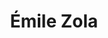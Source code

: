 ---
title: "Émile Zola"
hashtag: emile-zola
#
# TODO: Decide on how to handle special characters
#
born-on: 1840-04-02
died-on: 1902-09-29
layout: hashtag
tags:
  - French
  - writer
  - dead at the moment
---